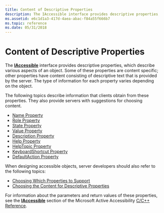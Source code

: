 ```yaml
---
title: Content of Descriptive Properties
description: The IAccessible interface provides descriptive properties, which describe various aspects of an object.
ms.assetid: e6c1d1a3-417d-4aea-abac-f84a55f666b7
ms.topic: reference
ms.date: 05/31/2018
---
```


# Content of Descriptive Properties

The [**IAccessible**](/windows/desktop/api/oleacc/nn-oleacc-iaccessible) interface provides descriptive properties, which describe various aspects of an object. Some of these properties are content specific; other properties have content consisting of descriptive text that is provided by the server. The type of information for each property varies depending on the object.

The following topics describe information that clients obtain from these properties. They also provide servers with suggestions for choosing content.

-   [Name Property](name-property.md)
-   [Role Property](role-property.md)
-   [State Property](state-property.md)
-   [Value Property](value-property.md)
-   [Description Property](description-property.md)
-   [Help Property](help-property.md)
-   [HelpTopic Property](helptopic-property.md)
-   [KeyboardShortcut Property](keyboardshortcut-property.md)
-   [DefaultAction Property](defaultaction-property.md)

When designing accessible objects, server developers should also refer to the following topics:

-   [Choosing Which Properties to Support](choosing-which-properties-to-support.md)
-   [Choosing the Content for Descriptive Properties](choosing-the-content-for-descriptive-properties.md)

For information about the parameters and return values of these properties, see the [**IAccessible**](/windows/desktop/api/oleacc/nn-oleacc-iaccessible) section of the Microsoft Active Accessibility [C/C++ Reference](c-c---reference.md).
